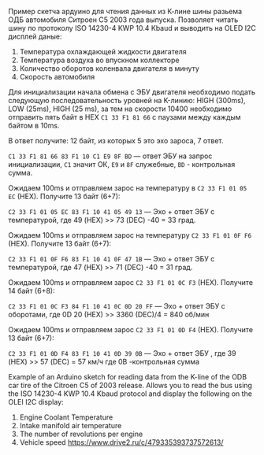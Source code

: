 Пример скетча ардуино для чтения данных из К-лине шины разьема ОДБ автомобиля Ситроен С5 2003 года выпуска. Позволяет читать шину по протоколу ISO 14230-4 KWP 10.4 Kbaud и выводить на OLED I2C дисплей даные:

1. Температура охлаждающей жидкости двигателя 
2. Температура воздуха во впускном коллекторе 
3. Количество оборотов коленвала двигателя в минуту 
4. Скорость автомобиля

Для инициализации начала обмена c ЭБУ двигателя необходимо подать следующую последовательность уровней на K-линию:
HIGH (300ms), LOW (25ms), HIGH (25 ms), за тем на скорости 10400 необходимо отправить пять байт в HEX `C1 33 F1 81 66` с паузами между каждым байтом в 10ms. 

В ответ получите: 12 байт, из которых 5 это эхо зароса, 7 ответ.

`C1 33 F1 81 66 83 F1 10 C1 E9 8F BD` — ответ ЭБУ на запрос инициализации, `C1` значит ОК, `E9` и `8F` служебные, `BD` - контрольная сумма.

Ожидаем 100ms и отправляем зарос на температуру в `C2 33 F1 01 05 EC` (HEX). Получите 13 байт (6+7):

`C2 33 F1 01 05 EC 83 F1 10 41 05 49 13` — Эхо + ответ ЭБУ с температурой, где 49 (HEX) >> 73 (DEC) -40 = 33 град.

Ожидаем 100ms и отправляем зарос на температуру `C2 33 F1 01 0F F6` (HEX).  Получите 13 байт (6+7):

`C2 33 F1 01 0F F6 83 F1 10 41 0F 47 1B` — Эхо + ответ ЭБУ с температурой, где 47 (HEX) >> 71 (DEC) -40 = 31 град.

Ожидаем 100ms и отправляем зарос `C2 33 F1 01 0C F3` (HEX).  Получите 14 байт (6+8): 

`C2 33 F1 01 0C F3 84 F1 10 41 0C 0D 20 FF` — Эхо + ответ ЭБУ с оборотами, где 0D 20 (HEX) >> 3360 (DEC)/4 = 840 об/мин
 
Ожидаем 100ms и отправляем зарос `C2 33 F1 01 0D F4` (HEX). Получите 13 байт (6+7):

`C2 33 F1 01 0D F4 83 F1 10 41 0D 39 0B`  — Эхо + ответ ЭБУ , где 39 (HEX) >> 57 (DEC) = 57 км/ч где 0B -контрольная сумма

Example of an Arduino sketch for reading data from the K-line of the ODB car tire of the Citroen C5 of 2003 release. Allows you to read the bus using the ISO 14230-4 KWP 10.4 Kbaud protocol and display the following on the OLEI I2C display:

1. Engine Coolant Temperature
2. Intake manifold air temperature
3. The number of revolutions per engine
4. Vehicle speed
https://www.drive2.ru/c/479335393737572613/
